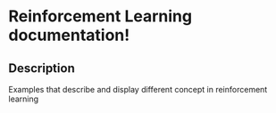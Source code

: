 # Reinforcement Learning documentation!

## Description

Examples that describe and display different concept in reinforcement learning


